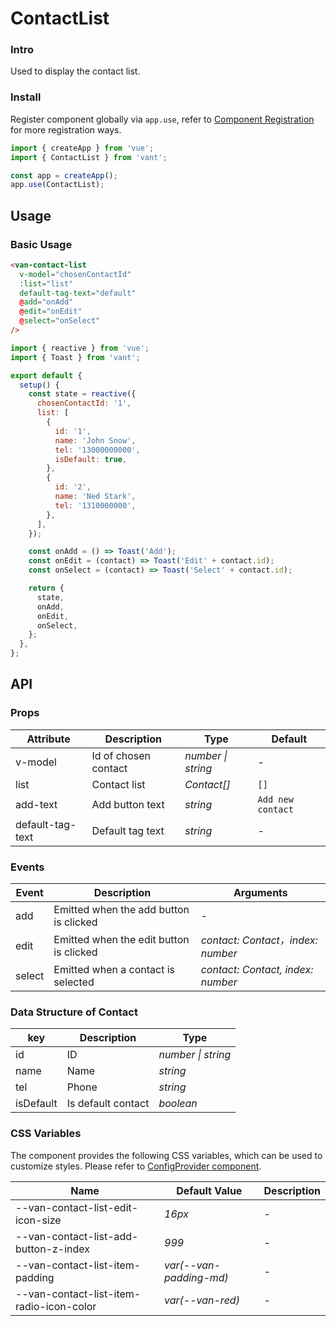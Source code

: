 # ContactList

### Intro

Used to display the contact list.

### Install

Register component globally via `app.use`, refer to [Component Registration](#/en-US/advanced-usage#zu-jian-zhu-ce) for more registration ways.

```js
import { createApp } from 'vue';
import { ContactList } from 'vant';

const app = createApp();
app.use(ContactList);
```

## Usage

### Basic Usage

```html
<van-contact-list
  v-model="chosenContactId"
  :list="list"
  default-tag-text="default"
  @add="onAdd"
  @edit="onEdit"
  @select="onSelect"
/>
```

```js
import { reactive } from 'vue';
import { Toast } from 'vant';

export default {
  setup() {
    const state = reactive({
      chosenContactId: '1',
      list: [
        {
          id: '1',
          name: 'John Snow',
          tel: '13000000000',
          isDefault: true,
        },
        {
          id: '2',
          name: 'Ned Stark',
          tel: '1310000000',
        },
      ],
    });

    const onAdd = () => Toast('Add');
    const onEdit = (contact) => Toast('Edit' + contact.id);
    const onSelect = (contact) => Toast('Select' + contact.id);

    return {
      state,
      onAdd,
      onEdit,
      onSelect,
    };
  },
};
```

## API

### Props

| Attribute | Description | Type | Default |
| --- | --- | --- | --- |
| v-model | Id of chosen contact | _number \| string_ | - |
| list | Contact list | _Contact[]_ | `[]` |
| add-text | Add button text | _string_ | `Add new contact` |
| default-tag-text | Default tag text | _string_ | - |

### Events

| Event | Description | Arguments |
| --- | --- | --- |
| add | Emitted when the add button is clicked | - |
| edit | Emitted when the edit button is clicked | _contact: Contact，index: number_ |
| select | Emitted when a contact is selected | _contact: Contact, index: number_ |

### Data Structure of Contact

| key       | Description        | Type               |
| --------- | ------------------ | ------------------ |
| id        | ID                 | _number \| string_ |
| name      | Name               | _string_           |
| tel       | Phone              | _string_           |
| isDefault | Is default contact | _boolean_          |

### CSS Variables

The component provides the following CSS variables, which can be used to customize styles. Please refer to [ConfigProvider component](#/en-US/config-provider).

| Name | Default Value | Description |
| --- | --- | --- |
| --van-contact-list-edit-icon-size | _16px_ | - |
| --van-contact-list-add-button-z-index | _999_ | - |
| --van-contact-list-item-padding | _var(--van-padding-md)_ | - |
| --van-contact-list-item-radio-icon-color | _var(--van-red)_ | - |
